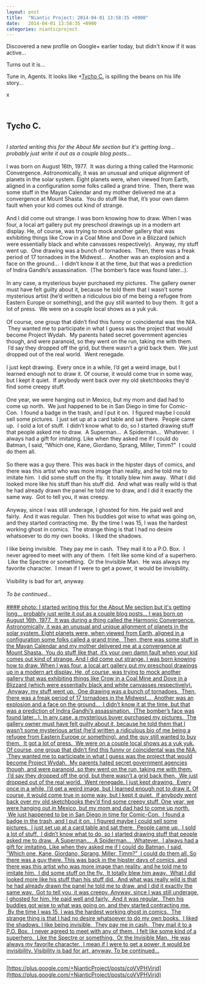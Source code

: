 ```yaml
---
layout: post
title:  "Niantic Project: 2014-04-01 13:58:35 +0900"
date:   2014-04-01 13:58:35 +0900
categories: nianticproject
---
```

Discovered a new profile on Google+ earlier today, but didn't know if it was active...

Turns out it is...

Tune in, Agents. It looks like +[Tycho C.](https://plus.google.com/106965960712090580437 "") is spilling the beans on his life story...

x<div class="shared"><br /><h2>Tycho C.</h2><br /><i>I started writing this for the About Me section but it's getting long... probably just write it out as a couple blog posts...</i><br /><br />I was born on August 16th, 1977.  It was during a thing called the Harmonic Convergence. Astronomically, it was an unusual and unique alignment of planets in the solar system. Eight planets were, when viewed from Earth, aligned in a configuration some folks called a grand trine.  Then, there was some stuff in the Mayan Calendar and my mother delivered me at a convergence at Mount Shasta.  You do stuff like that, it’s your own damn fault when your kid comes out kind of strange.<br /><br />And I did come out strange. I was born knowing how to draw. When I was four, a local art gallery put my preschool drawings up in a modern art display. He, of course, was trying to mock another gallery that was exhibiting things like Crow in a Coal Mine and Dove in a Blizzard (which were essentially black and white canvasses respectively).  Anyway, my stuff went up.  One drawing was a bunch of tornadoes.  Then, there was a freak period of 17 tornadoes in the Midwest...  Another was an explosion and a face on the ground...  I didn’t know it at the time, but that was a prediction of Indira Gandhi’s assassination.  (The bomber’s face was found later...).<br /><br />In any case, a mysterious buyer purchased my pictures.  The gallery owner must have felt guilty about it, because he told them that I wasn’t some mysterious artist (he’d written a ridiculous bio of me being a refugee from Eastern Europe or something), and the guy still wanted to buy them.  It got a lot of press.  We were on a couple local shows as a yuk yuk.<br /><br />Of course, one group that didn’t find this funny or coincidental was the NIA.  They wanted me to participate in what I guess was the project that would become Project Wydah.  My parents hated secret government agencies though, and were paranoid, so they went on the run, taking me with them.  I’d say they dropped off the grid, but there wasn’t a grid back then.  We just dropped out of the real world.  Went renegade.<br /><br />I just kept drawing.  Every once in a while, I’d get a weird image, but I learned enough not to draw it. Of course, it would come true in some way, but I kept it quiet.  If anybody went back over my old sketchbooks they’d find some creepy stuff.<br /><br />One year, we were hanging out in Mexico, but my mom and dad had to come up north.  We just happened to be in San Diego in time for Comic-Con.  I found a badge in the trash, and I put it on.  I figured maybe I could sell some pictures.  I just set up at a card table and sat there.  People came up.  I sold a lot of stuff.  I didn’t know what to do, so I started drawing stuff that people asked me to draw.  A Superman...  A Spiderman...  Whatever.  I always had a gift for imitating. Like when they asked me if I could do Batman, I said, “Which one, Kane, Giordano, Sprang, Miller, Timm?”  I could do them all.<br /><br />So there was a guy there. This was back in the hipster days of comics, and there was this artist who was more image than reality, and he told me to imitate him.  I did some stuff on the fly.  It totally blew him away.  What I did looked more like his stuff than his stuff did.  And what was really wild is that he had already drawn the panel he told me to draw, and I did it exactly the same way.  Got to tell you, it was creepy.<br /><br />Anyway, since I was still underage, I ghosted for him. He paid well and fairly.  And it was regular.  Then his buddies got wise to what was going on, and they started contracting me.  By the time I was 15, I was the hardest working ghost in comics.  The strange thing is that I had no desire whatsoever to do my own books.  I liked the shadows.<br /><br />I like being invisible.  They pay me in cash.  They mail it to a P.O. Box.  I never agreed to meet with any of them.  I felt like some kind of a superhero.  Like the Spectre or something.  Or the Invisible Man.  He was always my favorite character.  I mean if I were to get a power, it would be invisibility.<br /><br />Visibility is bad for art, anyway.<br /><br /><i>To be continued...</i><br /><br /></div>
[#### photo: I started writing this for the About Me section but it's getting long... probably just write it out as a couple blog posts...
I was born on August 16th, 1977.  It was during a thing called the Harmonic Convergence. Astronomically, it was an unusual and unique alignment of planets in the solar system. Eight planets were, when viewed from Earth, aligned in a configuration some folks called a grand trine.  Then, there was some stuff in the Mayan Calendar and my mother delivered me at a convergence at Mount Shasta.  You do stuff like that, it’s your own damn fault when your kid comes out kind of strange.
And I did come out strange. I was born knowing how to draw. When I was four, a local art gallery put my preschool drawings up in a modern art display. He, of course, was trying to mock another gallery that was exhibiting things like Crow in a Coal Mine and Dove in a Blizzard (which were essentially black and white canvasses respectively).  Anyway, my stuff went up.  One drawing was a bunch of tornadoes.  Then, there was a freak period of 17 tornadoes in the Midwest...  Another was an explosion and a face on the ground...  I didn’t know it at the time, but that was a prediction of Indira Gandhi’s assassination.  (The bomber’s face was found later...).
In any case, a mysterious buyer purchased my pictures.  The gallery owner must have felt guilty about it, because he told them that I wasn’t some mysterious artist (he’d written a ridiculous bio of me being a refugee from Eastern Europe or something), and the guy still wanted to buy them.  It got a lot of press.  We were on a couple local shows as a yuk yuk.
Of course, one group that didn’t find this funny or coincidental was the NIA.  They wanted me to participate in what I guess was the project that would become Project Wydah.  My parents hated secret government agencies though, and were paranoid, so they went on the run, taking me with them.  I’d say they dropped off the grid, but there wasn’t a grid back then.  We just dropped out of the real world.  Went renegade.
I just kept drawing.  Every once in a while, I’d get a weird image, but I learned enough not to draw it. Of course, it would come true in some way, but I kept it quiet.  If anybody went back over my old sketchbooks they’d find some creepy stuff.
One year, we were hanging out in Mexico, but my mom and dad had to come up north.  We just happened to be in San Diego in time for Comic-Con.  I found a badge in the trash, and I put it on.  I figured maybe I could sell some pictures.  I just set up at a card table and sat there.  People came up.  I sold a lot of stuff.  I didn’t know what to do, so I started drawing stuff that people asked me to draw.  A Superman...  A Spiderman...  Whatever.  I always had a gift for imitating. Like when they asked me if I could do Batman, I said, “Which one, Kane, Giordano, Sprang, Miller, Timm?”  I could do them all.
So there was a guy there. This was back in the hipster days of comics, and there was this artist who was more image than reality, and he told me to imitate him.  I did some stuff on the fly.  It totally blew him away.  What I did looked more like his stuff than his stuff did.  And what was really wild is that he had already drawn the panel he told me to draw, and I did it exactly the same way.  Got to tell you, it was creepy.
Anyway, since I was still underage, I ghosted for him. He paid well and fairly.  And it was regular.  Then his buddies got wise to what was going on, and they started contracting me.  By the time I was 15, I was the hardest working ghost in comics.  The strange thing is that I had no desire whatsoever to do my own books.  I liked the shadows.
I like being invisible.  They pay me in cash.  They mail it to a P.O. Box.  I never agreed to meet with any of them.  I felt like some kind of a superhero.  Like the Spectre or something.  Or the Invisible Man.  He was always my favorite character.  I mean if I were to get a power, it would be invisibility.
Visibility is bad for art, anyway.
To be continued...](https://lh3.googleusercontent.com/-Z5c47d6es5I/UzpEI9Pd0II/AAAAAAAAACs/4gzkVlk0v64/w1920-h1080/Visions.png "")
- - -
[https://plus.google.com/+NianticProject/posts/coVVPHVirjd](https://plus.google.com/+NianticProject/posts/coVVPHVirjd)
